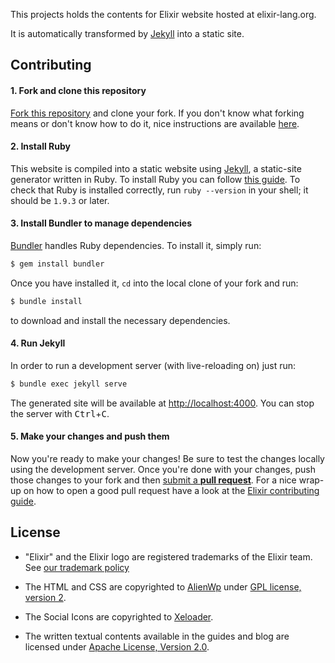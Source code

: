 This projects holds the contents for Elixir website hosted at elixir-lang.org.

It is automatically transformed by [Jekyll](https://github.com/mojombo/jekyll) into a static site.

## Contributing

#### 1. Fork and clone this repository

[Fork this
repository](https://github.com/elixir-lang/elixir-lang.github.com/fork) and
clone your fork. If you don't know what forking means or don't know how to do
it, nice instructions are available
[here](https://help.github.com/articles/fork-a-repo/).

#### 2. Install Ruby

This website is compiled into a static website using
[Jekyll](http://jekyllrb.com), a static-site generator written in Ruby. To
install Ruby you can follow [this
guide](https://www.ruby-lang.org/en/documentation/installation/). To check that
Ruby is installed correctly, run `ruby --version` in your shell; it should be
`1.9.3` or later.

#### 3. Install Bundler to manage dependencies

[Bundler](http://bundler.io) handles Ruby dependencies. To install it, simply
run:

```bash
$ gem install bundler
```

Once you have installed it, `cd` into the local clone of your fork and run:

```bash
$ bundle install
```

to download and install the necessary dependencies.

#### 4. Run Jekyll

In order to run a development server (with live-reloading on) just run:

```bash
$ bundle exec jekyll serve
```

The generated site will be available at [http://localhost:4000](http://localhost:4000). You can stop the
server with <kbd><kbd>Ctrl</kbd></kbd>+<kbd><kbd>C</kbd></kbd>.

#### 5. Make your changes and push them

Now you're ready to make your changes! Be sure to test the changes locally using
the development server. Once you're done with your changes, push those changes
to your fork and then [submit a **pull
request**](https://help.github.com/articles/using-pull-requests/). For a nice
wrap-up on how to open a good pull request have a look at the [Elixir
contributing
guide](https://github.com/elixir-lang/elixir/#contributing).

## License

* "Elixir" and the Elixir logo are registered trademarks of the Elixir team. See [our trademark policy](https://elixir-lang.org/trademarks)

* The HTML and CSS are copyrighted to [AlienWp](http://alienwp.com/) under [GPL license, version 2](http://www.gnu.org/licenses/old-licenses/gpl-2.0.html).

* The Social Icons are copyrighted to [Xeloader](http://xeloader.deviantart.com/art/Socialis-2-Freebie-213292616).

* The written textual contents available in the guides and blog are licensed under [Apache License, Version 2.0](http://www.apache.org/licenses/LICENSE-2.0).
